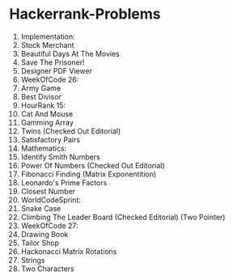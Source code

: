 # Hackerrank-Problems
1. Implementation:
  1. Stock Merchant
  2. Beautiful Days At The Movies
  3. Save The Prisoner!
  4. Designer PDF Viewer
2. WeekOfCode 26:
  1. Army Game
  2. Best Divisor
3. HourRank 15:
  1. Cat And Mouse
  2. Gamming Array
  3. Twins (Checked Out Editorial)
  4. Satisfactory Pairs
4. Mathematics:
  1. Identify Smith Numbers
  2. Power Of Numbers (Checked Out Editorial)
  3. Fibonacci Finding (Matrix Exponentition)
  4. Leonardo's Prime Factors
  5. Closest Number
5. WorldCodeSprint:
  1. Snake Case
  2. Climbing The Leader Board (Checked Editorial) (Two Pointer)
6. WeekOfCode 27:
  1. Drawing Book
  2. Tailor Shop
  3. Hackonacci Matrix Rotations
7. Strings
  1. Two Characters
